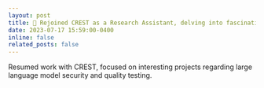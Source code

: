 ```yaml
---
layout: post
title: 💼 Rejoined CREST as a Research Assistant, delving into fascinating cutting-edge projects.
date: 2023-07-17 15:59:00-0400
inline: false
related_posts: false
---
```


Resumed work with CREST, focused on interesting projects regarding large language model security and quality testing.
